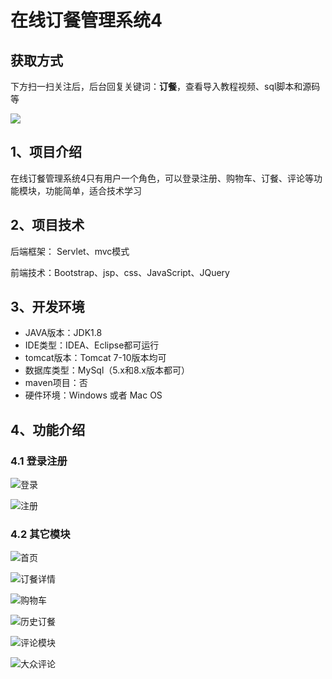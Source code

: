 # 在线订餐管理系统4

## 获取方式

下方扫一扫关注后，后台回复关键词：**订餐**，查看导入教程视频、sql脚本和源码等

 ![](https://www.codeshop.fun/Typora-Images/202205281253739.png)

## 1、项目介绍

在线订餐管理系统4只有用户一个角色，可以登录注册、购物车、订餐、评论等功能模块，功能简单，适合技术学习


## 2、项目技术

后端框架： Servlet、mvc模式

前端技术：Bootstrap、jsp、css、JavaScript、JQuery

## 3、开发环境

- JAVA版本：JDK1.8
- IDE类型：IDEA、Eclipse都可运行
- tomcat版本：Tomcat 7-10版本均可
- 数据库类型：MySql（5.x和8.x版本都可） 
- maven项目：否
- 硬件环境：Windows 或者 Mac OS


## 4、功能介绍

### 4.1 登录注册

![登录](https://www.codeshop.fun/Typora-Images/202208041101402.jpg)

![注册](https://www.codeshop.fun/Typora-Images/202208041101585.jpg)

### 4.2 其它模块

![首页](https://www.codeshop.fun/Typora-Images/202208041101761.jpg)

![订餐详情](https://www.codeshop.fun/Typora-Images/202208041102671.jpg)

![购物车](https://www.codeshop.fun/Typora-Images/202208041102280.jpg)

![历史订餐](https://www.codeshop.fun/Typora-Images/202208041102708.jpg)

![评论模块](https://www.codeshop.fun/Typora-Images/202208041102116.jpg)

![大众评论](https://www.codeshop.fun/Typora-Images/202208041102942.jpg)

